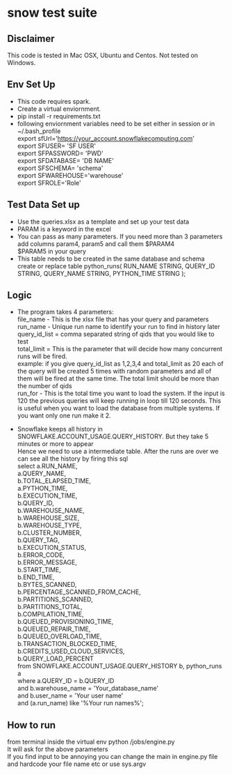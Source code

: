 # snow test suite

## Disclaimer
This code is tested in Mac OSX, Ubuntu and Centos. Not tested on Windows.

## Env Set Up
* This code requires spark.
* Create a virtual enviornment.  
* pip install -r requirements.txt
* following enviornment variables need to be set either in session or in ~/.bash_profile  
export sfUrl='https://your_account.snowflakecomputing.com'  
export SFUSER= 'SF USER'    
export SFPASSWORD= 'PWD'    
export SFDATABASE= 'DB NAME'    
export SFSCHEMA= 'schema'    
export SFWAREHOUSE='warehouse'    
export SFROLE='Role'    

## Test Data Set up
* Use the queries.xlsx as a template and set up your test data  
* PARAM is a keyword in the excel  
* You can pass as many parameters. If you need more than 3 parameters add columns param4, param5 and call them $PARAM4  
 $PARAM5 in your query  
* This table needs to be created in the same database and schema  
create or replace table python_runs(
    RUN_NAME STRING,
    QUERY_ID STRING,
    QUERY_NAME STRING,
	PYTHON_TIME STRING
);

## Logic

* The program takes 4 parameters:  
    file_name - This is the xlsx file that has your query and parameters  
    run_name - Unique run name to identify your run to find in history later  
    query_id_list = comma separated string of qids that you would like to test  
    total_limit = This is the parameter that will decide how many concurrent runs will be fired.  
    example: if you give query_id_list as 1,2,3,4 and total_limit as 20 each of the query will be created 5 times with random parameters 
    and all of them will be fired at the same time. The total limit should be more than the number of qids  
    run_for - This is the total time you want to load the system. If the input is 120 the previous queries will keep 
    running in loop till 120 seconds. This is useful when you want to load the database from multiple systems. If you want only one run make it 2.   

* Snowflake keeps all history in SNOWFLAKE.ACCOUNT_USAGE.QUERY_HISTORY. But they take 5 minutes or more to appear  
Hence we need to use a intermediate table.
After the runs are over we can see all the history by firing this sql  
select 
        a.RUN_NAME,  
        a.QUERY_NAME,  
        b.TOTAL_ELAPSED_TIME,  
        a.PYTHON_TIME,  
        b.EXECUTION_TIME,  
        b.QUERY_ID,  
        b.WAREHOUSE_NAME,  
        b.WAREHOUSE_SIZE,  
        b.WAREHOUSE_TYPE,  
        b.CLUSTER_NUMBER,  
        b.QUERY_TAG,  
        b.EXECUTION_STATUS,  
        b.ERROR_CODE,  
        b.ERROR_MESSAGE,  
        b.START_TIME,  
        b.END_TIME,  
        b.BYTES_SCANNED,  
        b.PERCENTAGE_SCANNED_FROM_CACHE,  
        b.PARTITIONS_SCANNED,  
        b.PARTITIONS_TOTAL,  
        b.COMPILATION_TIME,  
        b.QUEUED_PROVISIONING_TIME,  
        b.QUEUED_REPAIR_TIME,  
        b.QUEUED_OVERLOAD_TIME,  
        b.TRANSACTION_BLOCKED_TIME,  
        b.CREDITS_USED_CLOUD_SERVICES,  
        b.QUERY_LOAD_PERCENT  
        from SNOWFLAKE.ACCOUNT_USAGE.QUERY_HISTORY b, python_runs a  
    where a.QUERY_ID = b.QUERY_ID  
    and b.warehouse_name = 'Your_database_name'  
    and b.user_name = 'Your user name'   
    and (a.run_name) like '%Your run names%';  
 
## How to run
from terminal inside the virtual env 
python <your path>/jobs/engine.py  
It will ask for the above parameters  
If you find input to be annoying you can change the main in engine.py file  
and hardcode your file name etc or use sys.argv

